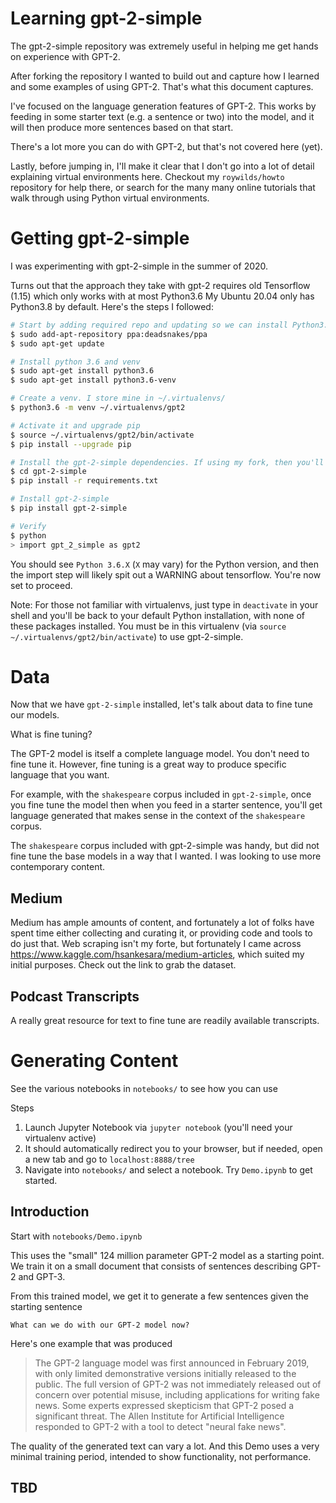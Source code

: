 # Learning gpt-2-simple

The gpt-2-simple repository was extremely useful in helping me get hands on experience with GPT-2.

After forking the repository I wanted to build out and capture how I learned and some examples of using GPT-2. 
That's what this document captures.

I've focused on the language generation features of GPT-2. 
This works by feeding in some starter text (e.g. a sentence or two) into the model, and it will then produce more sentences based on that start. 

There's a lot more you can do with GPT-2, but that's not covered here (yet).

Lastly, before jumping in, I'll make it clear that I don't go into a lot of detail explaining virtual environments here.
Checkout my `roywilds/howto` repository for help there, or search for the many many online tutorials that walk through using Python virtual environments.


# Getting gpt-2-simple
I was experimenting with gpt-2-simple in the summer of 2020.

Turns out that the approach they take with gpt-2 requires old Tensorflow (1.15) which only works with at most Python3.6
My Ubuntu 20.04 only has Python3.8 by default. Here's the steps I followed:

```bash
# Start by adding required repo and updating so we can install Python3.6
$ sudo add-apt-repository ppa:deadsnakes/ppa
$ sudo apt-get update

# Install python 3.6 and venv
$ sudo apt-get install python3.6
$ sudo apt-get install python3.6-venv

# Create a venv. I store mine in ~/.virtualenvs/
$ python3.6 -m venv ~/.virtualenvs/gpt2

# Activate it and upgrade pip
$ source ~/.virtualenvs/gpt2/bin/activate
$ pip install --upgrade pip

# Install the gpt-2-simple dependencies. If using my fork, then you'll get additional packages we'll need later on
$ cd gpt-2-simple
$ pip install -r requirements.txt 

# Install gpt-2-simple
$ pip install gpt-2-simple

# Verify
$ python
> import gpt_2_simple as gpt2
```
You should see `Python 3.6.X` (`X` may vary) for the Python version, and then the import step will likely spit out a WARNING about tensorflow.
You're now set to proceed.

Note: For those not familiar with virtualenvs, just type in `deactivate` in your shell and you'll be back to your default Python installation, with none of these packages installed.
You must be in this virtualenv (via `source ~/.virtualenvs/gpt2/bin/activate`) to use gpt-2-simple.

# Data
Now that we have `gpt-2-simple` installed, let's talk about data to fine tune our models.

What is fine tuning? 

The GPT-2 model is itself a complete language model. You don't need to fine tune it. 
However, fine tuning is a great way to produce specific language that you want. 

For example, with the `shakespeare` corpus included in `gpt-2-simple`, once you fine tune the model then when you feed in a starter sentence, you'll get language generated that makes sense in the context of the `shakespeare` corpus.

The `shakespeare` corpus included with gpt-2-simple was handy, but did not fine tune the base models in a way that I wanted. 
I was looking to use more contemporary content. 

## Medium
Medium has ample amounts of content, and fortunately a lot of folks have spent time either collecting and curating it, or providing code and tools to do just that.
Web scraping isn't my forte, but fortunately I came across https://www.kaggle.com/hsankesara/medium-articles, which suited my initial purposes.
Check out the link to grab the dataset.

## Podcast Transcripts
A really great resource for text to fine tune are readily available transcripts. 

# Generating Content
See the various notebooks in `notebooks/` to see how you can use 

Steps
1. Launch Jupyter Notebook via `jupyter notebook` (you'll need your virtualenv active)
2. It should automatically redirect you to your browser, but if needed, open a new tab and go to `localhost:8888/tree`
3. Navigate into `notebooks/` and select a notebook. Try `Demo.ipynb` to get started.

## Introduction
Start with `notebooks/Demo.ipynb`

This uses the "small" 124 million parameter GPT-2 model as a starting point. 
We train it on a small document that consists of sentences describing GPT-2 and GPT-3.

From this trained model, we get it to generate a few sentences given the starting sentence

```
What can we do with our GPT-2 model now?
```

Here's one example that was produced

> The GPT-2 language model was first announced in February 2019, with only limited demonstrative versions initially released to the public. The full version of GPT-2 was not immediately released out of concern over potential misuse, including applications for writing fake news. Some experts expressed skepticism that GPT-2 posed a significant threat. The Allen Institute for Artificial Intelligence responded to GPT-2 with a tool to detect "neural fake news".

The quality of the generated text can vary a lot. And this Demo uses a very minimal training period, intended to show functionality, not performance.

## TBD